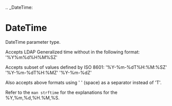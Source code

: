 [//]: # (THE CONTENT BELOW IS GENERATED. DO NOT EDIT.)
.. _DateTime:

# DateTime
[//]: # (ADD YOUR NOTES BELOW. THESE WILL BE PICKED EVERY TIME THE DOCS ARE REGENERATED. //end)
DateTime parameter type.

Accepts LDAP Generalized time without in the following format:
   '%Y%m%d%H%M%SZ'

Accepts subset of values defined by ISO 8601:
    '%Y-%m-%dT%H:%M:%SZ'
    '%Y-%m-%dT%H:%MZ'
    '%Y-%m-%dZ'

Also accepts above formats using ' ' (space) as a separator instead of 'T'.

Refer to the `man strftime` for the explanations for the %Y,%m,%d,%H.%M,%S.